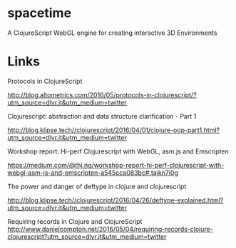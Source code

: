 # spacetime

A ClojureScript WebGL engine for creating interactive 3D Environments

# Links

Protocols in ClojureScript

http://blog.altometrics.com/2016/05/protocols-in-clojurescript/?utm_source=dlvr.it&utm_medium=twitter

Clojurescript: abstraction and data structure clarification - Part 1

http://blog.klipse.tech//clojurescript/2016/04/01/clojure-oop-part1.html?utm_source=dlvr.it&utm_medium=twitter

Workshop report: Hi-perf Clojurescript with WebGL, asm.js and Emscripten

https://medium.com/@thi.ng/workshop-report-hi-perf-clojurescript-with-webgl-asm-js-and-emscripten-a545cca083bc#.tajkn7i0g

The power and danger of deftype in clojure and clojurescript

http://blog.klipse.tech//clojurescript/2016/04/26/deftype-explained.html?utm_source=dlvr.it&utm_medium=twitter

Requiring records in Clojure and ClojureScript
http://www.danielcompton.net/2016/05/04/requiring-records-clojure-clojurescript?utm_source=dlvr.it&utm_medium=twitter
